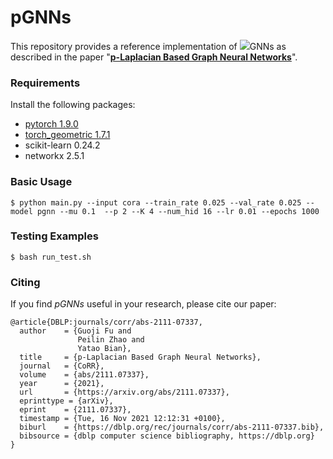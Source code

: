 # pGNNs
This repository provides a reference implementation of <img src="http://latex.codecogs.com/gif.latex?^p">GNNs as described in the paper "**[p-Laplacian Based Graph Neural Networks](https://arxiv.org/abs/2111.07337)**". 

### Requirements
Install the following packages:

- [pytorch 1.9.0](https://pytorch.org/get-started/locally/)
- [torch_geometric 1.7.1](https://github.com/pyg-team/pytorch_geometric)
- scikit-learn 0.24.2
- networkx 2.5.1

### Basic Usage
```
$ python main.py --input cora --train_rate 0.025 --val_rate 0.025 --model pgnn --mu 0.1  --p 2 --K 4 --num_hid 16 --lr 0.01 --epochs 1000 
```

### Testing Examples
```
$ bash run_test.sh
```

### Citing
If you find *pGNNs* useful in your research, please cite our paper:
```
@article{DBLP:journals/corr/abs-2111-07337,
  author    = {Guoji Fu and
               Peilin Zhao and
               Yatao Bian},
  title     = {p-Laplacian Based Graph Neural Networks},
  journal   = {CoRR},
  volume    = {abs/2111.07337},
  year      = {2021},
  url       = {https://arxiv.org/abs/2111.07337},
  eprinttype = {arXiv},
  eprint    = {2111.07337},
  timestamp = {Tue, 16 Nov 2021 12:12:31 +0100},
  biburl    = {https://dblp.org/rec/journals/corr/abs-2111-07337.bib},
  bibsource = {dblp computer science bibliography, https://dblp.org}
}
```
